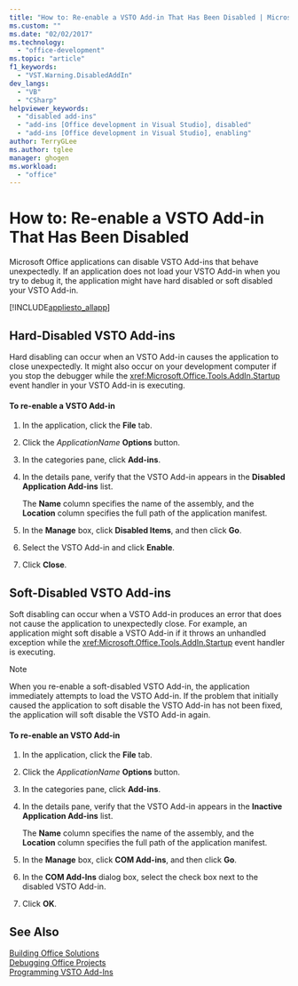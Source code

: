 ```yaml
---
title: "How to: Re-enable a VSTO Add-in That Has Been Disabled | Microsoft Docs"
ms.custom: ""
ms.date: "02/02/2017"
ms.technology: 
  - "office-development"
ms.topic: "article"
f1_keywords: 
  - "VST.Warning.DisabledAddIn"
dev_langs: 
  - "VB"
  - "CSharp"
helpviewer_keywords: 
  - "disabled add-ins"
  - "add-ins [Office development in Visual Studio], disabled"
  - "add-ins [Office development in Visual Studio], enabling"
author: TerryGLee
ms.author: tglee
manager: ghogen
ms.workload: 
  - "office"
---
```

# How to: Re-enable a VSTO Add-in That Has Been Disabled
  Microsoft Office applications can disable VSTO Add-ins that behave unexpectedly. If an application does not load your VSTO Add-in when you try to debug it, the application might have hard disabled or soft disabled your VSTO Add-in.  
  
 [!INCLUDE[appliesto_allapp](../vsto/includes/appliesto-allapp-md.md)]  
  
## Hard-Disabled VSTO Add-ins  
 Hard disabling can occur when an VSTO Add-in causes the application to close unexpectedly. It might also occur on your development computer if you stop the debugger while the <xref:Microsoft.Office.Tools.AddIn.Startup> event handler in your VSTO Add-in is executing.  
  
#### To re-enable a VSTO Add-in  
  
1.  In the application, click the **File** tab.  
  
2.  Click the *ApplicationName* **Options** button.  
  
3.  In the categories pane, click **Add-ins**.  
  
4.  In the details pane, verify that the VSTO Add-in appears in the **Disabled Application Add-ins** list.  
  
     The **Name** column specifies the name of the assembly, and the **Location** column specifies the full path of the application manifest.  
  
5.  In the **Manage** box, click **Disabled Items**, and then click **Go**.  
  
6.  Select the VSTO Add-in and click **Enable**.  
  
7.  Click **Close**.  
  
## Soft-Disabled VSTO Add-ins  
 Soft disabling can occur when a VSTO Add-in produces an error that does not cause the application to unexpectedly close. For example, an application might soft disable a VSTO Add-in if it throws an unhandled exception while the <xref:Microsoft.Office.Tools.AddIn.Startup> event handler is executing.  
  
> [!NOTE]  
>  When you re-enable a soft-disabled VSTO Add-in, the application immediately attempts to load the VSTO Add-in. If the problem that initially caused the application to soft disable the VSTO Add-in has not been fixed, the application will soft disable the VSTO Add-in again.  
  
#### To re-enable an VSTO Add-in  
  
1.  In the application, click the **File** tab.  
  
2.  Click the *ApplicationName* **Options** button.  
  
3.  In the categories pane, click **Add-ins**.  
  
4.  In the details pane, verify that the VSTO Add-in appears in the **Inactive Application Add-ins** list.  
  
     The **Name** column specifies the name of the assembly, and the **Location** column specifies the full path of the application manifest.  
  
5.  In the **Manage** box, click **COM Add-ins**, and then click **Go**.  
  
6.  In the **COM Add-Ins** dialog box, select the check box next to the disabled VSTO Add-in.  
  
7.  Click **OK**.  
  
## See Also  
 [Building Office Solutions](../vsto/building-office-solutions.md)   
 [Debugging Office Projects](../vsto/debugging-office-projects.md)   
 [Programming VSTO Add-Ins](../vsto/programming-vsto-add-ins.md)  
  
  
